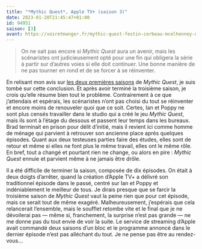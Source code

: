 ```yaml
---
title: "*Mythic Quest*, Apple TV+ (saison 3)"
date: 2023-01-20T21:45:47+01:00
id: 94951
saison: [3]
avant: https://voiretmanger.fr/mythic-quest-festin-corbeau-mcelhenney-day-ganz-apple-tv/#2
---
```


> On ne sait pas encore si *Mythic Quest* aura un avenir, mais les scénaristes ont judicieusement opté pour une fin qui obligera la série à partir sur d’autres voies si elle doit continuer. Une bonne manière de ne pas tourner en rond et de se forcer à se réinventer.

En relisant mon avis sur [les deux premières saisons](https://voiretmanger.fr/mythic-quest-festin-corbeau-mcelhenney-day-ganz-apple-tv/) de *Mythic Quest*, je suis tombé sur cette conclusion. Et après avoir terminé la troisième saison, je crois qu’elle résume bien tout le problème. Contrairement à ce que j’attendais et espérais, les scénaristes n’ont pas choisi du tout se réinventer et encore moins de renouveler quoi que ce soit. Certes, Ian et Poppy ne sont plus censés travailler dans le studio qui a créé le jeu *Mythic Quest*, mais ils sont à l’étage du dessous et passent leur temps dans les bureaux. Brad terminait en prison pour délit d’initié, mais il revient ici comme homme de ménage qui parvient à retrouver son ancienne place après quelques épisodes. Quant aux deux testeuses parties faire des études, elles sont de retour et même si elles ne font plus le même travail, elles ont le même rôle. En bref, tout a changé et pourtant rien ne change, ou alors en pire : *Mythic Quest* ennuie et parvient même à ne jamais être drôle.

Il a été difficile de terminer la saison, composée de dix épisodes. On était à deux doigts d’arrêter, quand la création d’Apple TV+ a délivré son traditionnel épisode dans le passé, centré sur Ian et Poppy et indéniablement le meilleur de tous. Je dirais presque que se farcir la troisième saison de *Mythic Quest* vaut la peine rien que pour cet épisode, mais ce serait tout de même exagéré. Malheureusement, j’espérais que cela relancerait l’ensemble, mais le soufflet retombe vite et le final que je ne dévoilerai pas — même si, franchement, la surprise n’est pas grande — ne me donne pas du tout envie de voir la suite. Le service de streaming d’Apple avait commandé deux saisons d’un bloc et le programme annoncé dans le dernier épisode n’est pas alléchant du tout. Je ne pense pas être au rendez-vous…
